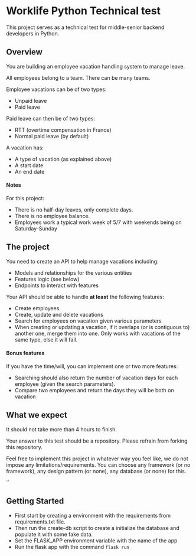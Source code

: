 # Worklife Python Technical test

This project serves as a technical test for middle-senior backend developers in Python.

## Overview

You are building an employee vacation handling system to manage leave.

All employees belong to a team. There can be many teams.

Employee vacations can be of two types:
* Unpaid leave
* Paid leave

Paid leave can then be of two types:
* RTT (overtime compensation in France)
* Normal paid leave (by default)

A vacation has:
* A type of vacation (as explained above)
* A start date
* An end date

#### Notes

For this project:
* There is no half-day leaves, only complete days.
* There is no employee balance.
* Employees work a typical work week of 5/7 with weekends being on Saturday-Sunday

## The project

You need to create an API to help manage vacations including:
* Models and relationships for the various entities
* Features logic (see below)
* Endpoints to interact with features

Your API should be able to handle **at least** the following features:
* Create employees
* Create, update and delete vacations
* Search for employees on vacation given various parameters
* When creating or updating a vacation, if it overlaps (or is contiguous to) another one, merge them into one.
Only works with vacations of the same type, else it will fail.


#### Bonus features
If you have the time/will, you can implement one or two more features:
* Searching should also return the number of vacation days for each employee (given the search parameters).
* Compare two employees and return the days they will be both on vacation


## What we expect

It should not take more than 4 hours to finish.

Your answer to this test should be a repository. Please refrain from forking this repository.

Feel free to implement this project in whatever way you feel like, we do not impose any limitations/requirements.
You can choose any framework (or no framework), any design pattern (or none), any database (or none) for this.

``
## Getting Started

* First start by creating a environment with the requirements from requirements.txt file.
* Then run the create-db script to create a initialize the database and populate it with some fake data.
* Set the FLASK_APP environment variable with the name of the app
* Run the flask app with the command `flask run`